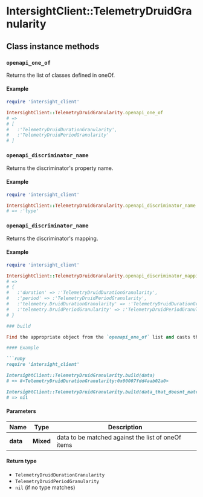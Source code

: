 # IntersightClient::TelemetryDruidGranularity

## Class instance methods

### `openapi_one_of`

Returns the list of classes defined in oneOf.

#### Example

```ruby
require 'intersight_client'

IntersightClient::TelemetryDruidGranularity.openapi_one_of
# =>
# [
#   :'TelemetryDruidDurationGranularity',
#   :'TelemetryDruidPeriodGranularity'
# ]
```

### `openapi_discriminator_name`

Returns the discriminator's property name.

#### Example

```ruby
require 'intersight_client'

IntersightClient::TelemetryDruidGranularity.openapi_discriminator_name
# => :'type'
```

### `openapi_discriminator_name`

Returns the discriminator's mapping.

#### Example

```ruby
require 'intersight_client'

IntersightClient::TelemetryDruidGranularity.openapi_discriminator_mapping
# =>
# {
#   :'duration' => :'TelemetryDruidDurationGranularity',
#   :'period' => :'TelemetryDruidPeriodGranularity',
#   :'telemetry.DruidDurationGranularity' => :'TelemetryDruidDurationGranularity',
#   :'telemetry.DruidPeriodGranularity' => :'TelemetryDruidPeriodGranularity'
# }

### build

Find the appropriate object from the `openapi_one_of` list and casts the data into it.

#### Example

```ruby
require 'intersight_client'

IntersightClient::TelemetryDruidGranularity.build(data)
# => #<TelemetryDruidDurationGranularity:0x00007fdd4aab02a0>

IntersightClient::TelemetryDruidGranularity.build(data_that_doesnt_match)
# => nil
```

#### Parameters

| Name | Type | Description |
| ---- | ---- | ----------- |
| **data** | **Mixed** | data to be matched against the list of oneOf items |

#### Return type

- `TelemetryDruidDurationGranularity`
- `TelemetryDruidPeriodGranularity`
- `nil` (if no type matches)

